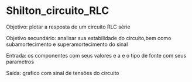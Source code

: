 # Shilton_circuito_RLC

Objetivo:
	plotar a resposta de um circuito RLC série 

Objetivo secundário:
	analisar sua estabilidade do circuito,bem como subamortecimento e superamortecimento do sinal
	
Entrada: 
	os componentes com seus valores e a e o tipo de fonte com seus parametros
	
Saída: 
	grafico com sinal de tensões do circuito

